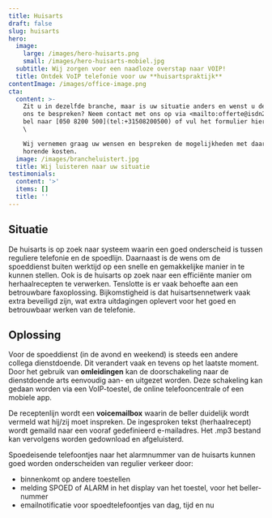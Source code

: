 ```yaml
---
title: Huisarts
draft: false
slug: huisarts
hero:
  image:
    large: /images/hero-huisarts.png
    small: /images/hero-huisarts-mobiel.jpg
  subtitle: Wij zorgen voor een naadloze overstap naar VOIP!
  title: Ontdek VoIP telefonie voor uw **huisartspraktijk**
contentImage: /images/office-image.png
cta:
  content: >-
    Zit u in dezelfde branche, maar is uw situatie anders en wenst u deze met
    ons te bespreken? Neem contact met ons op via <mailto:offerte@isdn2voip.nl>,
    bel naar [050 8200 500](tel:+31508200500) of vul het formulier hiernaast in.
    \

    Wij vernemen graag uw wensen en bespreken de mogelijkheden met daarbij
    horende kosten.
  image: /images/brancheluistert.jpg
  title: Wij luisteren naar uw situatie
testimonials:
  content: '>'
  items: []
  title: ''
---
```

## Situatie

De huisarts is op zoek naar systeem waarin een goed onderscheid is tussen reguliere telefonie en de spoedlijn. Daarnaast is de wens om de spoeddienst buiten werktijd op een snelle en gemakkelijke manier in te kunnen stellen. Ook is de huisarts op zoek naar een efficiënte manier om herhaalrecepten te verwerken. Tenslotte is er vaak behoefte aan een betrouwbare faxoplossing. Bijkomstigheid is dat huisartsennetwerk vaak extra beveiligd zijn, wat extra uitdagingen oplevert voor het goed en betrouwbaar werken van de telefonie. 

## Oplossing

Voor de spoeddienst (in de avond en weekend) is steeds een andere collega dienstdoende. Dit verandert vaak en tevens op het laatste moment. Door het gebruik van **omleidingen** kan de doorschakeling naar de dienstdoende arts eenvoudig aan- en uitgezet worden. Deze schakeling kan gedaan worden via een VoIP-toestel, de online telefooncentrale of een mobiele app.

De receptenlijn wordt een **voicemailbox** waarin de beller duidelijk wordt vermeld wat hij/zij moet inspreken. De ingesproken tekst (herhaalrecept) wordt gemaild naar een vooraf gedefinieerd e-mailadres. Het .mp3 bestand kan vervolgens worden gedownload en afgeluisterd.

Spoedeisende telefoontjes naar het alarmnummer van de huisarts kunnen goed worden onderscheiden van regulier verkeer door: 

* binnenkomt op andere toestellen
* melding SPOED of ALARM in het display van het toestel, voor het beller-nummer
* emailnotificatie voor spoedtelefoontjes van dag, tijd en nu
